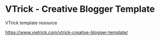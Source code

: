 # VTrick - Creative Blogger Template
VTrick template resource

https://www.vietrick.com/vtrick-creative-blogger-template/
